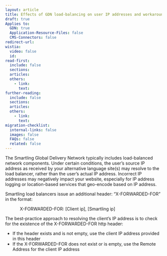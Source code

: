 ```yaml
---
layout: article
title: Effects of GDN load-balancing on user IP addresses and workarounds
draft: true
Applies to:
  GDN: true
  Application-Resource-Files: false
  CMS-Connectors: false
redirect-url:
wistia:
  video: false
  id:
read-first:
  include: false
  sections:
  articles:
  others:
    - link:
      text:
further-reading:
  include: false
  sections:
  articles:
  others:
    - link:
      text:
migration-checklist:
  internal-links: false
  images: false
  FAQs: false
  related: false
---
```


The Smartling Global Delivery Network typically includes load-balanced network components. Under certain conditions, the user’s source IP address as received by your alternative language site(s) may resolve to the load balancer, rather than the user’s actual IP address. Incorrect IP addresses may negatively impact your website, especially for IP address logging or location-based services that geo-encode based on IP address.

Smartling load balancers issue an additional header: “X-FORWARDED-FOR” in the format:

            X-FORWARDED-FOR: [Client ip], [Smartling ip]

The best-practice approach to resolving the client’s IP address is to check for the existence of the X-FORWARDED-FOR http header:

*   If the header exists and is not empty, use the client IP address provided in this header
*   If the X-FORWARDED-FOR does not exist or is empty, use the Remote Address for the client IP address
